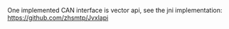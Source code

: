 One implemented CAN interface is vector api, see the jni implementation:
https://github.com/zhsmtp/Jvxlapi
